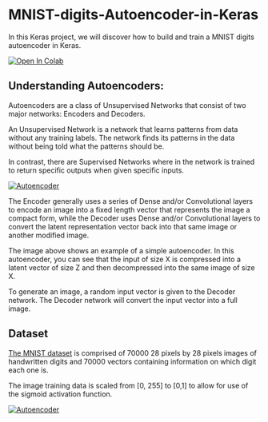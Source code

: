 # MNIST-digits-Autoencoder-in-Keras

In this Keras project, we will discover how to build and train a MNIST digits autoencoder in Keras.

[![Open In Colab](https://colab.research.google.com/assets/colab-badge.svg)](https://colab.research.google.com/github/DiouaneAbdallah/MNIST-digits-Autoencoder-in-Keras/blob/main/MNISTdigitsAutoencoder.ipynb)

## Understanding Autoencoders:

Autoencoders are a class of Unsupervised Networks that consist of two major networks: Encoders and Decoders.

An Unsupervised Network is a network that learns patterns from data without any training labels. The network finds its patterns in the data without being told what the patterns should be.

In contrast, there are Supervised Networks where in the network is trained to return specific outputs when given specific inputs.

[![Autoencoder](https://miro.medium.com/max/500/1*E7PuQJU9HNpwDOVi8kPrrw.png)]()

The Encoder generally uses a series of Dense and/or Convolutional layers to encode an image into a fixed length vector that represents the image a compact form, while the Decoder uses Dense and/or Convolutional layers to convert the latent representation vector back into that same image or another modified image.

The image above shows an example of a simple autoencoder. In this autoencoder, you can see that the input of size X is compressed into a latent vector of size Z and then decompressed into the same image of size X.

To generate an image, a random input vector is given to the Decoder network. The Decoder network will convert the input vector into a full image.

## Dataset

[The MNIST dataset](http://yann.lecun.com/exdb/mnist/) is comprised of 70000 28 pixels by 28 pixels images of handwritten digits and 70000 vectors containing information on which digit each one is.

The image training data is scaled from [0, 255] to [0,1] to allow for use of the sigmoid activation function.

[![Autoencoder](https://miro.medium.com/max/255/1*U3_-_P362397tX9Ss3bLNA.png)]()
